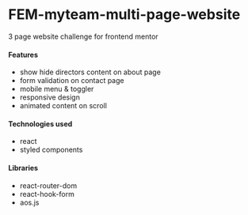 # FEM-myteam-multi-page-website

3 page website challenge for frontend mentor

#### Features
- show hide directors content on about page 
- form validation on contact page
- mobile menu & toggler
- responsive design
- animated content on scroll

#### Technologies used
- react
- styled components

#### Libraries
- react-router-dom
- react-hook-form
- aos.js

